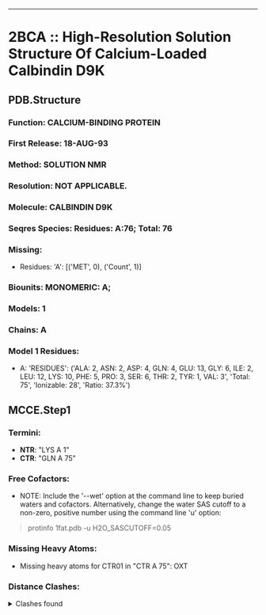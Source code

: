 ---
# 2BCA :: High-Resolution Solution Structure Of Calcium-Loaded Calbindin D9K
## PDB.Structure
### Function: CALCIUM-BINDING PROTEIN
### First Release: 18-AUG-93
### Method: SOLUTION NMR
### Resolution: NOT APPLICABLE.
### Molecule: CALBINDIN D9K
### Seqres Species: Residues: A:76; Total: 76
### Missing:
  - Residues:
 'A': [('MET', 0), ('Count', 1)]

### Biounits: MONOMERIC: A;
### Models: 1
### Chains: A
### Model 1 Residues:
  - A:
 'RESIDUES': ('ALA: 2, ASN: 2, ASP: 4, GLN: 4, GLU: 13, GLY: 6, ILE: 2, LEU: 12, LYS: 10, PHE: 5, PRO: 3, SER: 6, THR: 2, TYR: 1, VAL: 3', 'Total: 75', 'Ionizable: 28',
              'Ratio: 37.3%')

## MCCE.Step1
### Termini:
 - <strong>NTR</strong>: "LYS A   1"
 - <strong>CTR</strong>: "GLN A  75"

### Free Cofactors:
  - NOTE: Include the '--wet' option at the command line to keep buried waters and cofactors. Alternatively, change the water SAS cutoff to a non-zero, positive number using the command line 'u' option:
  > protinfo 1fat.pdb -u H2O_SASCUTOFF=0.05

### Missing Heavy Atoms:
  -    Missing heavy atoms for CTR01 in "CTR A  75":   OXT

### Distance Clashes:
<details><summary>Clashes found</summary>

- d= 1.54: " CA  NTR A   1" to " CB  LYS A   1"
- d= 1.86: "HD21 ASN A  21" to " OE1 GLN A  22"
- d= 1.80: "HE21 GLN A  22" to " OE1 GLU A  60"
- d= 1.93: " O   LYS A  29" to "HE21 GLN A  33"
- d= 1.82: "HD21 ASN A  56" to " OD2 ASP A  58"
- d= 1.80: " O   PHE A  63" to "HE21 GLN A  67"
- d= 1.82: " O   LYS A  71" to "HE21 GLN A  75"

</details>

